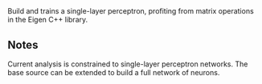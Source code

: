 ## 
Build and trains a single-layer perceptron, profiting from matrix operations in the Eigen C++ library.

## Notes
Current analysis is constrained to single-layer perceptron networks. The base source can be extended to build a full network of neurons.
